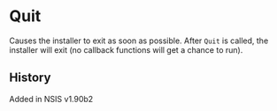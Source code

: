 # Quit

Causes the installer to exit as soon as possible. After `Quit` is called, the installer will exit (no callback functions will get a chance to run).

## History

Added in NSIS v1.90b2
